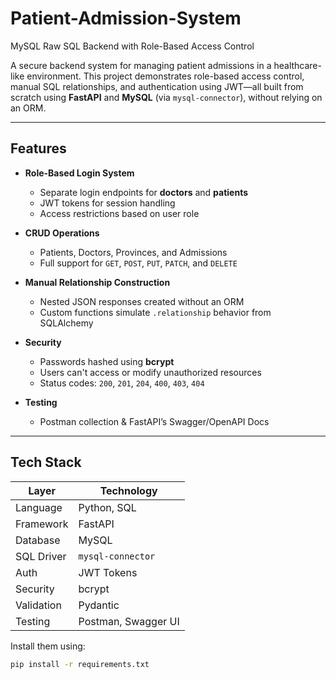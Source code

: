 # Patient-Admission-System
MySQL Raw SQL Backend with Role-Based Access Control

A secure backend system for managing patient admissions in a healthcare-like environment. This project demonstrates role-based access control, manual SQL relationships, and authentication using JWT—all built from scratch using **FastAPI** and **MySQL** (via `mysql-connector`), without relying on an ORM.

---

## Features

- **Role-Based Login System**
  - Separate login endpoints for **doctors** and **patients**
  - JWT tokens for session handling
  - Access restrictions based on user role

- **CRUD Operations**
  - Patients, Doctors, Provinces, and Admissions
  - Full support for `GET`, `POST`, `PUT`, `PATCH`, and `DELETE`

- **Manual Relationship Construction**
  - Nested JSON responses created without an ORM
  - Custom functions simulate `.relationship` behavior from SQLAlchemy

- **Security**
  - Passwords hashed using **bcrypt**
  - Users can't access or modify unauthorized resources
  - Status codes: `200`, `201`, `204`, `400`, `403`, `404`

- **Testing**
  - Postman collection & FastAPI’s Swagger/OpenAPI Docs

---

## Tech Stack

| Layer           | Technology         |
|-----------------|--------------------|
| Language        | Python, SQL        |
| Framework       | FastAPI            |
| Database        | MySQL              |
| SQL Driver      | `mysql-connector`  |
| Auth            | JWT Tokens         |
| Security        | bcrypt             |
| Validation      | Pydantic           |
| Testing         | Postman, Swagger UI|

Install them using:

```bash
pip install -r requirements.txt
